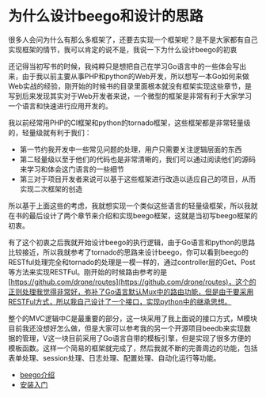 # 为什么设计beego和设计的思路

很多人会问为什么有那么多框架了，还要去实现一个框架呢？是不是大家都有自己实现框架的情节，我可以肯定的说不是，我说一下为什么设计beego的初衷

还记得当初写书的时候，我纯粹只是想把自己在学习Go语言中的一些体会写出来，由于我以前主要从事PHP和python的Web开发，所以想写一本Go如何来做Web实战的经验，刚开始的时候书的目录里面根本就没有框架实现这些章节，是写到后来发现其实对于Web开发者来说，一个微型的框架是非常有利于大家学习一个语言和快速进行应用开发的。

我以前经常用PHP的CI框架和python的tornado框架，这些框架都是非常轻量级的，轻量级就有利于我们：

- 第一节约我开发中一些常见问题的处理，用户只需要关注逻辑层面的东西
- 第二轻量级以至于他们的代码也是非常清晰的，我们可以通过阅读他们的源码来学习和体会这门语言的一些细节
- 第三对于项目开发者来说可以基于这些框架进行改造以适应自己的项目，从而实现二次框架的创造

所以基于上面这些的考虑，我就想实现一个类似这些语言的轻量级框架，所以我就在书的最后设计了两个章节来介绍和实现beego框架，这就是当初写beego框架的初衷。

有了这个初衷之后我就开始设计beego的执行逻辑，由于Go语言和python的思路比较接近，所以我就参考了tornado的思路来设计beego，你可以看到beego的RESTful处理完全和tornado的处理是一模一样的，通过controller层的Get、Post等方法来实现RESTFul。刚开始的时候路由参考的是[https://github.com/drone/routes](https://github.com/drone/routes)，这个的正则处理我觉得非常好，弥补了Go语言默认Mux中的路由功能，但是由于要采用RESTFul方式，所以我自己设计了一个接口，实现python中的继承思想。

整个的MVC逻辑中C是最重要的部分，这一块采用了我上面说的接口方式，M模块目前我还没想好怎么做，但是大家可以参考我的另一个开源项目beedb来实现数据的管理，V这一块目前采用了Go语言自带的模板引擎，但是实现了很多方便的模板函数。这样一个简易的框架就完成了，然后我就不断的完善周边的功能，包括表单处理、session处理、日志处理、配置处理、自动化运行等功能。

- [beego介绍](README.md)
- [安装入门](Install.md)